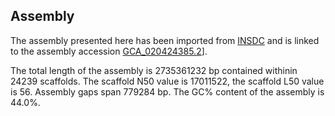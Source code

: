 **Assembly**
--------

The assembly presented here has been imported from [INSDC](http://www.insdc.org) and is linked to the assembly accession [GCA\_020424385.2](http://www.ebi.ac.uk/ena/data/view/GCA_020424385.2)].

The total length of the assembly is 2735361232 bp contained withinin 24239 scaffolds.
The scaffold N50 value is 17011522, the scaffold L50 value is 56.
Assembly gaps span 779284 bp. The GC% content of the assembly is 44.0%.
